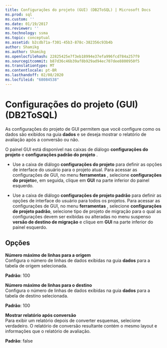 ```yaml
---
title: Configurações do projeto (GUI) (DB2ToSQL) | Microsoft Docs
ms.prod: sql
ms.custom: ''
ms.date: 01/19/2017
ms.reviewer: ''
ms.technology: ssma
ms.topic: conceptual
ms.assetid: b2cdb71a-f301-45b3-878c-382356c93b4b
author: Shamikg
ms.author: Shamikg
ms.openlocfilehash: 22825425e7f3eb18994e37efa996fcd784a257f9
ms.sourcegitcommit: b87d36c46b39af8b929ad94ec707dee8800950f5
ms.translationtype: MT
ms.contentlocale: pt-BR
ms.lasthandoff: 02/08/2020
ms.locfileid: "68084538"
---
```

# <a name="project-settings-gui-db2tosql"></a>Configurações do projeto (GUI) (DB2ToSQL)
As configurações do projeto de GUI permitem que você configure como os dados são exibidos na guia **dados** e se deseja mostrar o relatório de avaliação após a conversão ou não.  
  
O painel GUI está disponível nas caixas de diálogo **configurações do projeto** e **configurações padrão do projeto** .  
  
-   Use a caixa de diálogo **configurações do projeto** para definir as opções de interface do usuário para o projeto atual. Para acessar as configurações de GUI, no menu **ferramentas** , selecione **configurações do projeto**e, em seguida, clique em **GUI** na parte inferior do painel esquerdo.  
  
-   Use a caixa de diálogo **configurações de projeto padrão** para definir as opções de interface do usuário para todos os projetos. Para acessar as configurações de GUI, no menu **ferramentas** , selecione **configurações de projeto padrão**, selecione tipo de projeto de migração para o qual as configurações devem ser exibidas ou alteradas no menu suspenso **versão de destino de migração** e clique em **GUI** na parte inferior do painel esquerdo.  
  
## <a name="options"></a>Opções  
**Número máximo de linhas para a origem**  
Configura o número de linhas de dados exibidas na guia **dados** para a tabela de origem selecionada.  
  
**Padrão**: 100  
  
**Número máximo de linhas para o destino**  
Configura o número de linhas de dados exibidas na guia **dados** para a tabela de destino selecionada.  
  
**Padrão**: 100  
  
**Mostrar relatório após conversão**  
Para exibir um relatório depois de converter esquemas, selecione verdadeiro. O relatório de conversão resultante contém o mesmo layout e informações que o relatório de avaliação.  
  
**Padrão**: false  
  
